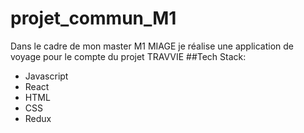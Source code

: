 # projet_commun_M1
Dans le cadre de mon master M1 MIAGE je réalise une application de voyage pour le compte du projet TRAVVIE
##Tech Stack:
* Javascript
* React
* HTML
* CSS
* Redux


